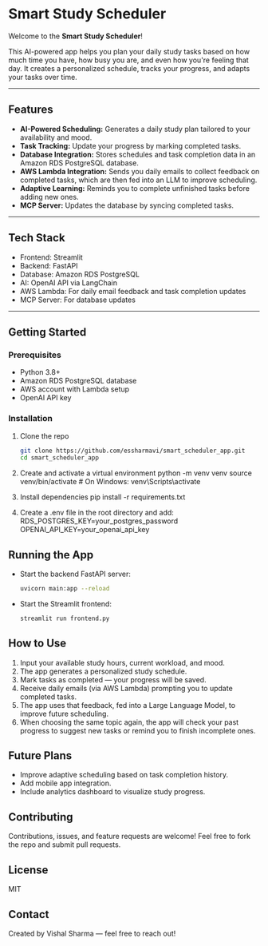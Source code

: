 # Smart Study Scheduler

Welcome to the **Smart Study Scheduler**! 

This AI-powered app helps you plan your daily study tasks based on how much time you have, how busy you are, and even how you're feeling that day. It creates a personalized schedule, tracks your progress, and adapts your tasks over time.

---

## Features

- **AI-Powered Scheduling:** Generates a daily study plan tailored to your availability and mood.
- **Task Tracking:** Update your progress by marking completed tasks.
- **Database Integration:** Stores schedules and task completion data in an Amazon RDS PostgreSQL database.
- **AWS Lambda Integration:** Sends you daily emails to collect feedback on completed tasks, which are then fed into an LLM to improve scheduling.
- **Adaptive Learning:** Reminds you to complete unfinished tasks before adding new ones.
- **MCP Server:** Updates the database by syncing completed tasks.

---

## Tech Stack

- Frontend: Streamlit
- Backend: FastAPI
- Database: Amazon RDS PostgreSQL
- AI: OpenAI API via LangChain
- AWS Lambda: For daily email feedback and task completion updates
- MCP Server: For database updates

---

## Getting Started

### Prerequisites

- Python 3.8+
- Amazon RDS PostgreSQL database
- AWS account with Lambda setup
- OpenAI API key

### Installation

1. Clone the repo

   ```bash
   git clone https://github.com/essharmavi/smart_scheduler_app.git
   cd smart_scheduler_app
2. Create and activate a virtual environment
  python -m venv venv
  source venv/bin/activate      # On Windows: venv\Scripts\activate
3. Install dependencies
  pip install -r requirements.txt
4. Create a .env file in the root directory and add:
  RDS_POSTGRES_KEY=your_postgres_password
  OPENAI_API_KEY=your_openai_api_key

## Running the App

- Start the backend FastAPI server:

  ```bash
  uvicorn main:app --reload

- Start the Streamlit frontend:
  ```bash
  streamlit run frontend.py

## How to Use

1. Input your available study hours, current workload, and mood.  
2. The app generates a personalized study schedule.  
3. Mark tasks as completed — your progress will be saved.  
4. Receive daily emails (via AWS Lambda) prompting you to update completed tasks.  
5. The app uses that feedback, fed into a Large Language Model, to improve future scheduling.  
6. When choosing the same topic again, the app will check your past progress to suggest new tasks or remind you to finish incomplete ones.

## Future Plans

- Improve adaptive scheduling based on task completion history.  
- Add mobile app integration.  
- Include analytics dashboard to visualize study progress.

## Contributing

Contributions, issues, and feature requests are welcome! Feel free to fork the repo and submit pull requests.

## License

MIT

## Contact

Created by Vishal Sharma — feel free to reach out!




